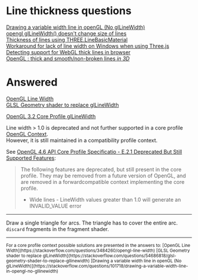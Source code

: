 
# Line thickness questions

[Drawing a variable width line in openGL (No glLineWidth)](https://stackoverflow.com/questions/101718/drawing-a-variable-width-line-in-opengl-no-gllinewidth)  
[opengl glLineWidth() doesn't change size of lines](https://stackoverflow.com/questions/34866964/opengl-gllinewidth-doesnt-change-size-of-lines)  
[Thickness of lines using THREE.LineBasicMaterial](https://stackoverflow.com/questions/11638883/thickness-of-lines-using-three-linebasicmaterial)  
[Workaround for lack of line width on Windows when using Three.js](https://stackoverflow.com/questions/21067461/workaround-for-lack-of-line-width-on-windows-when-using-three-js)  
[Detecting support for WebGL thick lines in browser](https://stackoverflow.com/questions/38333977/detecting-support-for-webgl-thick-lines-in-browser)  
[OpenGL : thick and smooth/non-broken lines *in 3D*](https://stackoverflow.com/questions/36655888/opengl-thick-and-smooth-non-broken-lines-in-3d/36663605)  

# Answered

[OpenGL Line Width](https://stackoverflow.com/questions/3484260/opengl-line-width)  
[GLSL Geometry shader to replace glLineWidth](https://stackoverflow.com/questions/54686818/glsl-geometry-shader-to-replace-gllinewidth)  

[OpenGL 3.2 Core Profile glLineWidth](https://stackoverflow.com/questions/8791531/opengl-3-2-core-profile-gllinewidth) 

Line width > 1.0 is deprecated and not further supported in a core profile [OpenGL Context](https://www.khronos.org/opengl/wiki/OpenGL_Context).  
However, it is still maintained in a compatibility profile context.

See [OpenGL 4.6 API Core Profile Specificatio - E.2.1 Deprecated But Still Supported Features](https://www.khronos.org/registry/OpenGL/specs/gl/glspec46.core.pdf#page=700&zoom=100,168,758):

>The following features are deprecated, but still present in the core profile. They
may be removed from a future version of OpenGL, and are removed in a forwardcompatible context implementing the core profile.
>
> -  Wide lines - LineWidth values greater than 1.0 will generate an INVALID_VALUE error

---

Draw a single triangle for arcs. The triangle has to cover the entire arc. `discard` fragments in the fragment shader. 

---

<sub>
For a core profile context possible solutions are presented in the answers to:  
[OpenGL Line Width](https://stackoverflow.com/questions/3484260/opengl-line-width)  
[GLSL Geometry shader to replace glLineWidth](https://stackoverflow.com/questions/54686818/glsl-geometry-shader-to-replace-gllinewidth)   
[Drawing a variable width line in openGL (No glLineWidth)](https://stackoverflow.com/questions/101718/drawing-a-variable-width-line-in-opengl-no-gllinewidth)  
</sub>